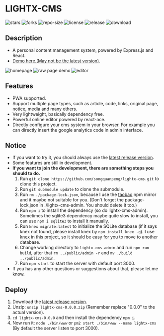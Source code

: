 # LIGHTX-CMS
![stars](https://img.shields.io/github/stars/songquanpeng/lightx-cms) ![forks](https://img.shields.io/github/forks/songquanpeng/lightx-cms) ![repo-size](https://img.shields.io/github/repo-size/songquanpeng/lightx-cms) ![license](https://img.shields.io/github/license/songquanpeng/lightx-cms) ![release](https://img.shields.io/github/v/release/songquanpeng/lightx-cms) ![download](https://img.shields.io/github/downloads/songquanpeng/lightx-cms/total)

## Description
+ A personal content management system, powered by Express.js and React.
+ [Demo here.(May not be the latest version)](https://iamazing.cn/).

![homepage](https://user-images.githubusercontent.com/39998050/76419552-7cbd7480-63db-11ea-86a3-b21f0e5ffbff.PNG)
![raw page demo](https://user-images.githubusercontent.com/39998050/76419566-80e99200-63db-11ea-8c59-63add4bcd971.PNG)
![editor](https://user-images.githubusercontent.com/39998050/76419533-75966680-63db-11ea-9f2b-1ba7ce1aed31.PNG)

## Features
+ PWA supported.
+ Support multiple page types, such as article, code, links, original page, notice, media and many others.
+ Very lightweight, basically dependency free.
+ Powerful online editor powered by react-ace.
+ Directly configure your cms system in your browser. For example you can directly insert the google analytics code in admin interface.

## Notice
+ If you want to try it, you should always use the [latest release version](https://github.com/songquanpeng/lightx-cms/releases/latest).
+ Some features are still in development.
+ **If you want to join the development, there are something steps you should to do.**
    1. Run `git clone https://github.com/songquanpeng/lightx-cms.git` to clone this project.
    2. Run `git submodule update` to clone the submodule.
    3. Run `rm ./package-lock.json`, because I use the [taobao](https://registry.npm.taobao.org/) npm mirror and it maybe not suitable for you. (Don't forget the package-lock.json in ./lightx-cms-admin. You should delete it too.)
    4. Run `npm i` to install the dependency (so do lightx-cms-admin). Sometimes the sqlite3 dependency maybe quite slow to install, you can use `npm i sqlite3` to install it manually.
    5. Run `knex migrate:latest` to initialize the SQLite database (if it says knex not found, please install knex by `npm install knex -g`). I use [knex](http://knexjs.org/) in this project, so it should be easy for you to move to another database.
    6. Change working directory to `lightx-cms-admin` and run `npm run build`, after that `rm ../public/admin -r` and `mv ./build ../public/admin`.
    6. Run `npm start` to start the server with default port 3000. 
+ If you has any other questions or suggestions about that, please let me know.

## Deploy
1. Download the [latest release version](https://github.com/songquanpeng/lightx-cms/releases/latest).
2. Unzip: `unzip lightx-cms-0.0.0.zip` (Remember replace "0.0.0" to the actual version).
3. `cd lightx-cms-0.0.0` and then install the dependency `npm i`.
4. Now run it: `node ./bin/www` or `pm2 start ./bin/www --name lightx-cms` (By default the server listen to port 3000).
